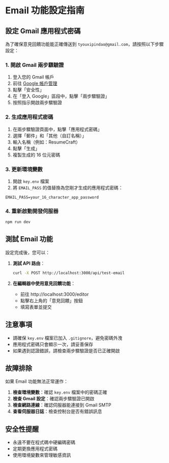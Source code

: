 # Email 功能設定指南

## 設定 Gmail 應用程式密碼

為了確保意見回饋功能能正確傳送到 `tyouxipindao@gmail.com`，請按照以下步驟設定：

### 1. 開啟 Gmail 兩步驟驗證
1. 登入您的 Gmail 帳戶
2. 前往 [Google 帳戶管理](https://myaccount.google.com/)
3. 點擊「安全性」
4. 在「登入 Google」區段中，點擊「兩步驟驗證」
5. 按照指示開啟兩步驟驗證

### 2. 生成應用程式密碼
1. 在兩步驟驗證頁面中，點擊「應用程式密碼」
2. 選擇「郵件」和「其他（自訂名稱）」
3. 輸入名稱（例如：ResumeCraft）
4. 點擊「生成」
5. 複製生成的 16 位元密碼

### 3. 更新環境變數
1. 開啟 `key.env` 檔案
2. 將 `EMAIL_PASS` 的值替換為您剛才生成的應用程式密碼：

```env
EMAIL_PASS=your_16_character_app_password
```

### 4. 重新啟動開發伺服器
```bash
npm run dev
```

## 測試 Email 功能

設定完成後，您可以：

1. **測試 API 路由**：
   ```bash
   curl -X POST http://localhost:3000/api/test-email
   ```

2. **在編輯器中使用意見回饋功能**：
   - 前往 http://localhost:3000/editor
   - 點擊右上角的「意見回饋」按鈕
   - 填寫表單並提交

## 注意事項

- 請確保 `key.env` 檔案已加入 `.gitignore`，避免密碼外洩
- 應用程式密碼只會顯示一次，請妥善保存
- 如果遇到認證錯誤，請檢查兩步驟驗證是否已正確開啟

## 故障排除

如果 Email 功能無法正常運作：

1. **檢查環境變數**：確認 `key.env` 檔案中的密碼正確
2. **檢查 Gmail 設定**：確認兩步驟驗證已開啟
3. **檢查網路連線**：確認伺服器能連接到 Gmail SMTP
4. **查看伺服器日誌**：檢查控制台是否有錯誤訊息

## 安全性提醒

- 永遠不要在程式碼中硬編碼密碼
- 定期更換應用程式密碼
- 使用環境變數來管理敏感資訊 